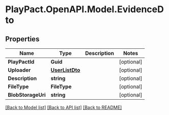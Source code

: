 # PlayPact.OpenAPI.Model.EvidenceDto

## Properties

Name | Type | Description | Notes
------------ | ------------- | ------------- | -------------
**PlayPactId** | **Guid** |  | [optional] 
**Uploader** | [**UserListDto**](UserListDto.md) |  | [optional] 
**Description** | **string** |  | [optional] 
**FileType** | **FileType** |  | [optional] 
**BlobStorageUri** | **string** |  | [optional] 

[[Back to Model list]](../README.md#documentation-for-models) [[Back to API list]](../README.md#documentation-for-api-endpoints) [[Back to README]](../README.md)

